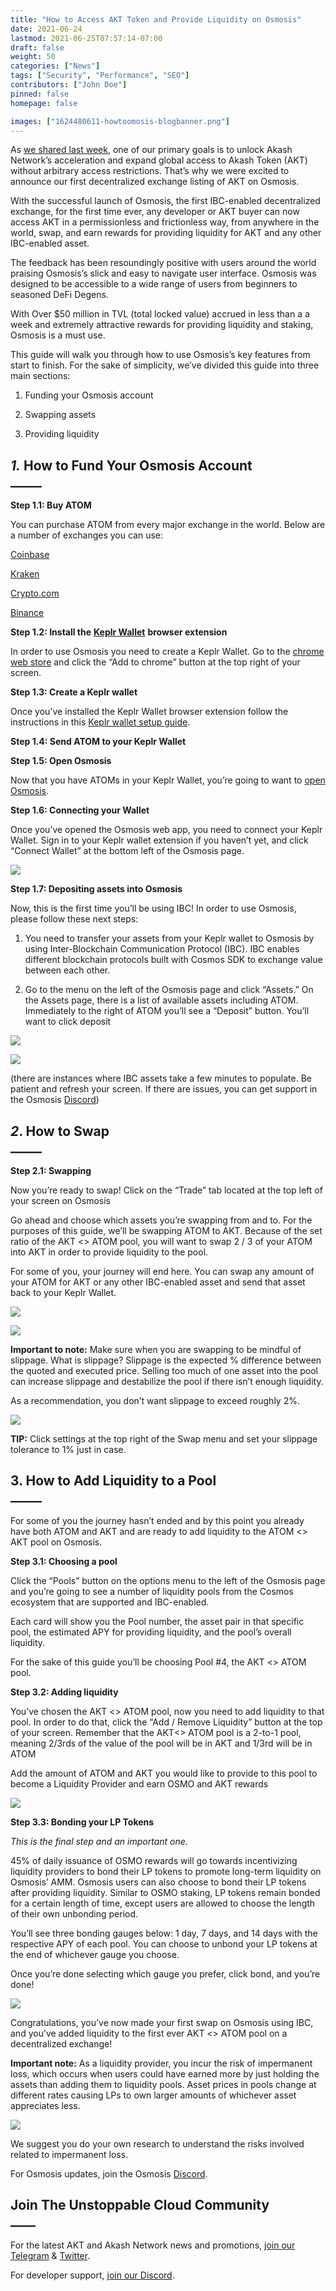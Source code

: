 ```yaml
---
title: "How to Access AKT Token and Provide Liquidity on Osmosis"
date: 2021-06-24
lastmod: 2021-06-25T07:57:14-07:00
draft: false
weight: 50
categories: ["News"]
tags: ["Security", "Performance", "SEO"]
contributors: ["John Doe"]
pinned: false
homepage: false

images: ["1624480611-howtoomosis-blogbanner.png"]
---
```

As [we shared last week](https://akash.network/blog/akt-token-launches-on-osmosis-the-first-decentralized-exchange-for-cosmos), one of our primary goals is to unlock Akash Network’s acceleration and expand global access to Akash Token (AKT) without arbitrary access restrictions. That’s why we were excited to announce our first decentralized exchange listing of AKT on Osmosis.

With the successful launch of Osmosis, the first IBC-enabled decentralized exchange, for the first time ever, any developer or AKT buyer can now access AKT in a permissionless and frictionless way, from anywhere in the world, swap, and earn rewards for providing liquidity for AKT and any other IBC-enabled asset.

The feedback has been resoundingly positive with users around the world praising Osmosis’s slick and easy to navigate user interface. Osmosis was designed to be accessible to a wide range of users from beginners to seasoned DeFi Degens. 

With Over $50 million in TVL (total locked value) accrued in less than a a week and extremely attractive rewards for providing liquidity and staking, Osmosis is a must use.

This guide will walk you through how to use Osmosis’s key features from start to finish. For the sake of simplicity, we’ve divided this guide into three main sections:

1.  Funding your Osmosis account
    
2.  Swapping assets
    
3.  Providing liquidity 
    

_**1\.**_ **How to Fund Your Osmosis Account**  
\_\_\_\_\_
-----------------------------------------------------------

**Step 1.1: Buy ATOM** 

You can purchase ATOM from every major exchange in the world. Below are a number of exchanges you can use: 

[Coinbase](https://pro.coinbase.com/trade/ATOM-USD) 

[Kraken](https://trade.kraken.com/markets/kraken/atom/usd)

[Crypto.com](https://crypto.com/exchange/trade/ATOM_USDT)

[Binance](https://www.binance.com/en/trade/ATOM_USDT)

**Step 1.2: Install the** [**Keplr Wallet**](https://keplr.xyz/) **browser extension**

In order to use Osmosis you need to create a Keplr Wallet. Go to the [chrome web store](https://chrome.google.com/webstore/detail/keplr/dmkamcknogkgcdfhhbddcghachkejeap?hl=en) and click the “Add to chrome” button at the top right of your screen.

**Step 1.3: Create a Keplr wallet**

Once you’ve installed the Keplr Wallet browser extension follow the instructions in this [Keplr wallet setup guide](https://medium.com/chainapsis/how-to-use-keplr-wallet-40afc80907f6). 

**Step 1.4: Send ATOM to your Keplr Wallet**

**Step 1.5: Open Osmosis**

Now that you have ATOMs in your Keplr Wallet, you’re going to want to [open Osmosis](https://app.osmosis.zone/). 

**Step 1.6: Connecting your Wallet**

Once you’ve opened the Osmosis web app, you need to connect your Keplr Wallet. Sign in to your Keplr wallet extension if you haven’t yet, and click “Connect Wallet” at the bottom left of the Osmosis page.  

![](https://www.datocms-assets.com/45776/1624502963-screen-shot-2021-06-23-at-7-09-32-pm.png)

**Step 1.7: Depositing assets into Osmosis**

Now, this is the first time you’ll be using IBC! In order to use Osmosis, please follow these next steps:

1.  You need to transfer your assets from your Keplr wallet to Osmosis by using Inter-Blockchain Communication Protocol (IBC). IBC enables different blockchain protocols built with Cosmos SDK to exchange value between each other. 
    
2.  Go to the menu on the left of the Osmosis page and click “Assets.” On the Assets page, there is a list of available assets including ATOM. Immediately to the right of ATOM you’ll see a “Deposit” button. You’ll want to click deposit 
    

![](https://www.datocms-assets.com/45776/1624503086-screen-shot-2021-06-23-at-7-26-14-pm.png)

![](https://www.datocms-assets.com/45776/1624503176-deposit.png)

(there are instances where IBC assets take a few minutes to populate. Be patient and refresh your screen. If there are issues, you can get support in the Osmosis [Discord](https://discord.gg/qwC4yfCw))

_2_. How to Swap  
**\_\_\_\_\_**
---------------------------------

**Step 2.1: Swapping**

Now you’re ready to swap! Click on the “Trade” tab located at the top left of your screen on Osmosis 

Go ahead and choose which assets you’re swapping from and to. For the purposes of this guide, we’ll be swapping ATOM to AKT. Because of the set ratio of the AKT <> ATOM pool, you will want to swap 2 / 3 of your ATOM into AKT in order to provide liquidity to the pool. 

For some of you, your journey will end here. You can swap any amount of your ATOM for AKT or any other IBC-enabled asset and send that asset back to your Keplr Wallet. 

![](https://www.datocms-assets.com/45776/1624503442-screen-shot-2021-06-23-at-2-35-36-pm.png)

![](https://www.datocms-assets.com/45776/1624503561-screen-shot-2021-06-23-at-2-35-36-pm.png)

**Important to note:** Make sure when you are swapping to be mindful of slippage. What is slippage? Slippage is the expected % difference between the quoted and executed price. Selling too much of one asset into the pool can increase slippage and destabilize the pool if there isn’t enough liquidity.  
  
As a recommendation, you don’t want slippage to exceed roughly 2%. 

![](https://www.datocms-assets.com/45776/1624503542-screen-shot-2021-06-23-at-2-45-33-pm.png)

**TIP:** Click settings at the top right of the Swap menu and set your slippage tolerance to 1% just in case.

3\. How to Add Liquidity to a Pool  
**\_\_\_\_\_**
---------------------------------------------------

For some of you the journey hasn’t ended and by this point you already have both ATOM and AKT and are ready to add liquidity to the ATOM <> AKT pool on Osmosis. 

**Step 3.1: Choosing a pool**

Click the “Pools” button on the options menu to the left of the Osmosis page and you’re going to see a number of liquidity pools from the Cosmos ecosystem that are supported and IBC-enabled.

Each card will show you the Pool number, the asset pair in that specific pool, the estimated APY for providing liquidity, and the pool’s overall liquidity.

For the sake of this guide you’ll be choosing Pool #4, the AKT <> ATOM pool. 

**Step 3.2: Adding liquidity**

You’ve chosen the AKT <> ATOM pool, now you need to add liquidity to that pool. In order to do that, click the “Add / Remove Liquidity” button at the top of your screen. Remember that the AKT<> ATOM pool is a 2-to-1 pool, meaning 2/3rds of the value of the pool will be in AKT and 1/3rd will be in ATOM

Add the amount of ATOM and AKT you would like to provide to this pool to become a Liquidity Provider and earn OSMO and AKT rewards

![](https://www.datocms-assets.com/45776/1624503715-screen-shot-2021-06-23-at-3-22-01-pm.png)

**Step 3.3: Bonding your LP Tokens**

_This is the final step and an important one._ 

45% of daily issuance of OSMO rewards will go towards incentivizing liquidity providers to bond their LP tokens to promote long-term liquidity on Osmosis’ AMM. Osmosis users can also choose to bond their LP tokens after providing liquidity. Similar to OSMO staking, LP tokens remain bonded for a certain length of time, except users are allowed to choose the length of their own unbonding period. 

You’ll see three bonding gauges below: 1 day, 7 days, and 14 days with the respective APY of each pool. You can choose to unbond your LP tokens at the end of whichever gauge you choose. 

Once you’re done selecting which gauge you prefer, click bond, and you’re done!

![](https://www.datocms-assets.com/45776/1624503773-screen-shot-2021-06-23-at-3-44-39-pm.png)

Congratulations, you’ve now made your first swap on Osmosis using IBC, and you’ve added liquidity to the first ever AKT <> ATOM pool on a decentralized exchange!

**Important note:** As a liquidity provider, you incur the risk of impermanent loss, which occurs when users could have earned more by just holding the assets than adding them to liquidity pools. Asset prices in pools change at different rates causing LPs to own larger amounts of whichever asset appreciates less. 

![](https://www.datocms-assets.com/45776/1624503826-osmosis-image.png)

We suggest you do your own research to understand the risks involved related to impermanent loss.  

For Osmosis updates, join the Osmosis [Discord](https://discord.gg/qwC4yfCw). 

**Join The Unstoppable Cloud Community**  
**\_\_\_\_**
-------------------------------------------------------

For the latest AKT and Akash Network news and promotions, [join our Telegram](https://t.me/AkashNW) & [Twitter](https://twitter.com/akashnet_).

For developer support, [join our Discord](https://discord.com/invite/DxftX67).